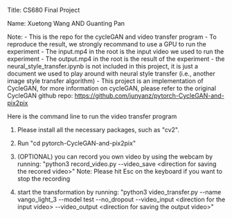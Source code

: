 Title: CS680 Final Project

Name:   Xuetong Wang AND
        Guanting Pan

Note:   - This is the repo for the cycleGAN and video transfer program
        - To reproduce the result, we strongly recommand to use a GPU  to run the experiment
        - The input.mp4 in the root is the input video we used to run the experiment
        - The output.mp4 in the root is the result of the experiment
        - the neural_style_transfer.ipynb is not included in this project, it is just a document we used to play around with neural style transfer (i.e., another image style transfer algorithm)
        - This project is an implementation of CycleGAN, for more information on cycleGAN, please refer to the original CycleGAN github repo: https://github.com/junyanz/pytorch-CycleGAN-and-pix2pix

Here is the command line to run the video transfer program

1. Please install all the necessary packages, such as "cv2".

2. Run "cd pytorch-CycleGAN-and-pix2pix"

2. (OPTIONAL) you can record you own video by using the webcam by running:
    "python3 record_video.py --video_save \<direction for saving the recored video\>"
    Note: Please hit Esc on the keyboard if you want to stop the recording

3. start the transformation by running:
    "python3 video_transfer.py --name vango_light_3 --model test --no_dropout --video_input \<direction for the input video\> --video_output \<direction for saving the output video\>"
